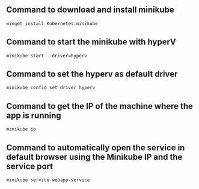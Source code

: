 ## Command to download and install minikube
    winget install Kubernetes.minikube

## Command to start the minikube with hyperV 
    minikube start --driver=hyperv

## Command to set the hyperv as default driver
    minikube config set driver hyperv

## Command to get the IP of the machine where the app is running
    minikube ip

## Command to automatically open the service in default browser using the Minikube IP and the service port
    minikube service webapp-service
